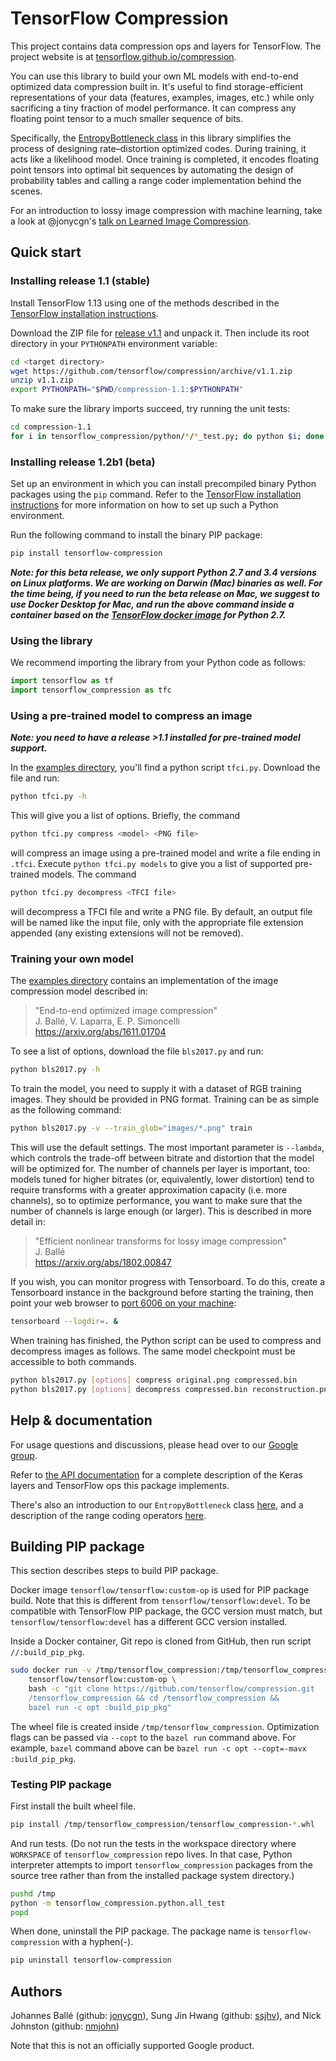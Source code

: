 # TensorFlow Compression

This project contains data compression ops and layers for TensorFlow. The
project website is at
[tensorflow.github.io/compression](https://tensorflow.github.io/compression).

You can use this library to build your own ML models with end-to-end optimized
data compression built in. It's useful to find storage-efficient representations
of your data (features, examples, images, etc.) while only sacrificing a tiny
fraction of model performance. It can compress any floating point tensor to a
much smaller sequence of bits.

Specifically, the
[EntropyBottleneck class](https://tensorflow.github.io/compression/docs/entropy_bottleneck.html)
in this library simplifies the process of designing rate–distortion optimized
codes. During training, it acts like a likelihood model. Once training is
completed, it encodes floating point tensors into optimal bit sequences by
automating the design of probability tables and calling a range coder
implementation behind the scenes.

For an introduction to lossy image compression with machine learning, take a
look at @jonycgn's
[talk on Learned Image Compression](https://www.youtube.com/watch?v=x_q7cZviXkY).

## Quick start

### Installing release 1.1 (stable)

Install TensorFlow 1.13 using one of the methods described in the
[TensorFlow installation instructions](https://www.tensorflow.org/install).

Download the ZIP file for
[release v1.1](https://github.com/tensorflow/compression/releases/tag/v1.1)
and unpack it. Then include its root directory in your `PYTHONPATH`
environment variable:

```bash
cd <target directory>
wget https://github.com/tensorflow/compression/archive/v1.1.zip
unzip v1.1.zip
export PYTHONPATH="$PWD/compression-1.1:$PYTHONPATH"
```

To make sure the library imports succeed, try running the unit tests:

```bash
cd compression-1.1
for i in tensorflow_compression/python/*/*_test.py; do python $i; done
```

### Installing release 1.2b1 (beta)

Set up an environment in which you can install precompiled binary Python
packages using the `pip` command. Refer to the
[TensorFlow installation instructions](https://www.tensorflow.org/install/pip)
for more information on how to set up such a Python environment.

Run the following command to install the binary PIP package:

```bash
pip install tensorflow-compression
```

***Note: for this beta release, we only support Python 2.7 and 3.4 versions on
Linux platforms. We are working on Darwin (Mac) binaries as well. For the time
being, if you need to run the beta release on Mac, we suggest to use Docker
Desktop for Mac, and run the above command inside a container based on the
[TensorFlow docker image](https://www.tensorflow.org/install/docker) for
Python 2.7.***

### Using the library

We recommend importing the library from your Python code as follows:

```python
import tensorflow as tf
import tensorflow_compression as tfc
```

### Using a pre-trained model to compress an image

***Note: you need to have a release >1.1 installed for pre-trained model
support.***

In the
[examples directory](https://github.com/tensorflow/compression/tree/master/examples),
you'll find a python script `tfci.py`. Download the file and run:

```bash
python tfci.py -h
```

This will give you a list of options. Briefly, the command

```bash
python tfci.py compress <model> <PNG file>
```

will compress an image using a pre-trained model and write a file ending in
`.tfci`. Execute `python tfci.py models` to give you a list of supported
pre-trained models. The command

```bash
python tfci.py decompress <TFCI file>
```

will decompress a TFCI file and write a PNG file. By default, an output file
will be named like the input file, only with the appropriate file extension
appended (any existing extensions will not be removed).

### Training your own model

The
[examples directory](https://github.com/tensorflow/compression/tree/master/examples)
contains an implementation of the image compression model described in:

> "End-to-end optimized image compression"<br />
> J. Ballé, V. Laparra, E. P. Simoncelli<br />
> https://arxiv.org/abs/1611.01704

To see a list of options, download the file `bls2017.py` and run:

```bash
python bls2017.py -h
```

To train the model, you need to supply it with a dataset of RGB training images.
They should be provided in PNG format. Training can be as simple as the
following command:

```bash
python bls2017.py -v --train_glob="images/*.png" train
```

This will use the default settings. The most important parameter is `--lambda`,
which controls the trade-off between bitrate and distortion that the model will
be optimized for. The number of channels per layer is important, too: models
tuned for higher bitrates (or, equivalently, lower distortion) tend to require
transforms with a greater approximation capacity (i.e. more channels), so to
optimize performance, you want to make sure that the number of channels is large
enough (or larger). This is described in more detail in:

> "Efficient nonlinear transforms for lossy image compression"<br />
> J. Ballé<br />
> https://arxiv.org/abs/1802.00847

If you wish, you can monitor progress with Tensorboard. To do this, create a
Tensorboard instance in the background before starting the training, then point
your web browser to [port 6006 on your machine](http://localhost:6006):

```bash
tensorboard --logdir=. &
```

When training has finished, the Python script can be used to compress and
decompress images as follows. The same model checkpoint must be accessible to
both commands.

```bash
python bls2017.py [options] compress original.png compressed.bin
python bls2017.py [options] decompress compressed.bin reconstruction.png
```

## Help & documentation

For usage questions and discussions, please head over to our
[Google group](https://groups.google.com/forum/#!forum/tensorflow-compression).

Refer to
[the API documentation](https://tensorflow.github.io/compression/docs/api_docs/python/tfc.html)
for a complete description of the Keras layers and TensorFlow ops this package
implements.

There's also an introduction to our `EntropyBottleneck` class
[here](https://tensorflow.github.io/compression/docs/entropy_bottleneck.html),
and a description of the range coding operators
[here](https://tensorflow.github.io/compression/docs/range_coding.html).

## Building PIP package

This section describes steps to build PIP package.

Docker image `tensorflow/tensorflow:custom-op` is used for PIP package build.
Note that this is different from `tensorflow/tensorflow:devel`. To be compatible
with TensorFlow PIP package, the GCC version must match, but
`tensorflow/tensorflow:devel` has a different GCC version installed.

Inside a Docker container, Git repo is cloned from GitHub, then run script
`//:build_pip_pkg`.

```bash
sudo docker run -v /tmp/tensorflow_compression:/tmp/tensorflow_compression \
    tensorflow/tensorflow:custom-op \
    bash -c "git clone https://github.com/tensorflow/compression.git
    /tensorflow_compression && cd /tensorflow_compression &&
    bazel run -c opt :build_pip_pkg"
```

The wheel file is created inside `/tmp/tensorflow_compression`. Optimization
flags can be passed via `--copt` to the `bazel run` command above. For example,
`bazel` command above can be `bazel run -c opt --copt=-mavx :build_pip_pkg`.

### Testing PIP package

First install the built wheel file.

```bash
pip install /tmp/tensorflow_compression/tensorflow_compression-*.whl
```

And run tests. (Do not run the tests in the workspace directory where
`WORKSPACE` of `tensorflow_compression` repo lives. In that case, Python
interpreter attempts to import `tensorflow_compression` packages from the source
tree rather than from the installed package system directory.)

```bash
pushd /tmp
python -m tensorflow_compression.python.all_test
popd
```

When done, uninstall the PIP package. The package name is
`tensorflow-compression` with a hyphen(-).

```bash
pip uninstall tensorflow-compression
```

## Authors

Johannes Ballé (github: [jonycgn](https://github.com/jonycgn)), Sung Jin Hwang
(github: [ssjhv](https://github.com/ssjhv)), and Nick Johnston (github:
[nmjohn](https://github.com/nmjohn))

Note that this is not an officially supported Google product.
